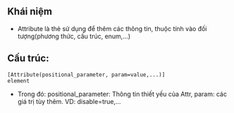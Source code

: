 ## Khái niệm
- Attribute là thẻ sử dụng để thêm các thông tin, thuộc tính vào đối tượng(phương thức, cấu trúc, enum,...)
## Cấu trúc: 
    [Attribute(positional_parameter, param=value,...)]
    element
- Trong đó:
    positional_parameter: Thông tin thiết yếu của Attr,
    param: các giá trị tùy thêm. VD: disable=true,...
